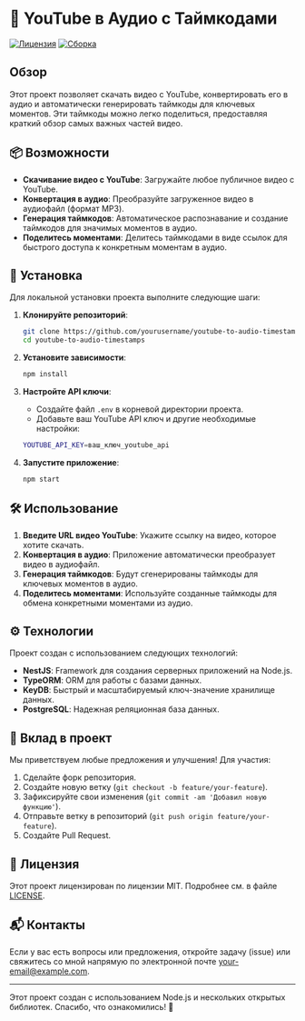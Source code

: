 # 🎥 YouTube в Аудио с Таймкодами

[![Лицензия](https://img.shields.io/badge/license-MIT-blue.svg)](LICENSE)
[![Сборка](https://img.shields.io/badge/build-проходит-brightgreen.svg)]()

## Обзор

Этот проект позволяет скачать видео с YouTube, конвертировать его в аудио и автоматически генерировать таймкоды для ключевых моментов. Эти таймкоды можно легко поделиться, предоставляя краткий обзор самых важных частей видео.

## 📦 Возможности

- **Скачивание видео с YouTube**: Загружайте любое публичное видео с YouTube.
- **Конвертация в аудио**: Преобразуйте загруженное видео в аудиофайл (формат MP3).
- **Генерация таймкодов**: Автоматическое распознавание и создание таймкодов для значимых моментов в аудио.
- **Поделитесь моментами**: Делитесь таймкодами в виде ссылок для быстрого доступа к конкретным моментам в аудио.

## 🚀 Установка

Для локальной установки проекта выполните следующие шаги:

1. **Клонируйте репозиторий**:

    ```bash
    git clone https://github.com/yourusername/youtube-to-audio-timestamps.git
    cd youtube-to-audio-timestamps
    ```

2. **Установите зависимости**:

    ```bash
    npm install
    ```

3. **Настройте API ключи**:

    - Создайте файл `.env` в корневой директории проекта.
    - Добавьте ваш YouTube API ключ и другие необходимые настройки:

    ```bash
    YOUTUBE_API_KEY=ваш_ключ_youtube_api
    ```

4. **Запустите приложение**:

    ```bash
    npm start
    ```

## 🛠 Использование

1. **Введите URL видео YouTube**: Укажите ссылку на видео, которое хотите скачать.
2. **Конвертация в аудио**: Приложение автоматически преобразует видео в аудиофайл.
3. **Генерация таймкодов**: Будут сгенерированы таймкоды для ключевых моментов в аудио.
4. **Поделитесь моментами**: Используйте созданные таймкоды для обмена конкретными моментами из аудио.

## ⚙️ Технологии

Проект создан с использованием следующих технологий:

- **NestJS**: Framework для создания серверных приложений на Node.js.
- **TypeORM**: ORM для работы с базами данных.
- **KeyDB**: Быстрый и масштабируемый ключ-значение хранилище данных.
- **PostgreSQL**: Надежная реляционная база данных.

## 🤝 Вклад в проект

Мы приветствуем любые предложения и улучшения! Для участия:

1. Сделайте форк репозитория.
2. Создайте новую ветку (`git checkout -b feature/your-feature`).
3. Зафиксируйте свои изменения (`git commit -am 'Добавил новую функцию'`).
4. Отправьте ветку в репозиторий (`git push origin feature/your-feature`).
5. Создайте Pull Request.

## 📜 Лицензия

Этот проект лицензирован по лицензии MIT. Подробнее см. в файле [LICENSE](LICENSE).

## 📬 Контакты

Если у вас есть вопросы или предложения, откройте задачу (issue) или свяжитесь со мной напрямую по электронной почте [your-email@example.com](mailto:your-email@example.com).

---

Этот проект создан с использованием Node.js и нескольких открытых библиотек. Спасибо, что ознакомились! 🎉